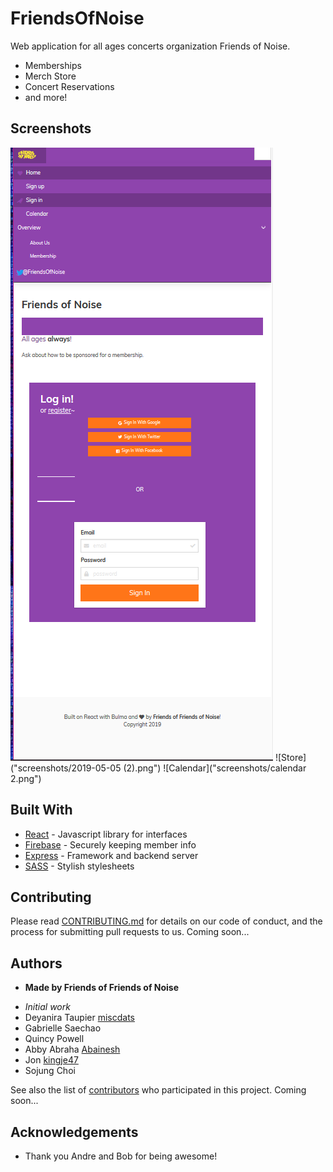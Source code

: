 # FriendsOfNoise

Web application for all ages concerts organization Friends of Noise.

- Memberships
- Merch Store
- Concert Reservations
- and more!

## Screenshots
![Portal](screenshots/2019-05-05.png)
![Store]("screenshots/2019-05-05 (2).png")
![Calendar]("screenshots/calendar 2.png")

## Built With
* [React](https://reactjs.org/) - Javascript library for interfaces
* [Firebase](https://firebase.google.com/) - Securely keeping member info
* [Express](https://expressjs.com/) - Framework and backend server
* [SASS](https://sass-lang.com) - Stylish stylesheets

## Contributing

Please read [CONTRIBUTING.md]() for details on our code of conduct, and the process for submitting pull requests to us.
Coming soon...

## Authors

* **Made by Friends of Friends of Noise** 
- *Initial work* 
- Deyanira Taupier [miscdats](https://github.com/miscdats)
- Gabrielle Saechao
- Quincy Powell
- Abby Abraha [Abainesh](https://github.com/abainesh)
- Jon [kingje47](https://github.com/kingje47)
- Sojung Choi


See also the list of [contributors](https://github.com/abainesh/friendsofnoise/contributors) who participated in this project.
Coming soon...

## Acknowledgements

* Thank you Andre and Bob for being awesome!
